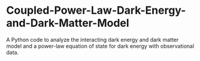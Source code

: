 # Coupled-Power-Law-Dark-Energy-and-Dark-Matter-Model
A Python code to analyze the interacting dark energy and dark matter model and a power-law equation of state for dark energy with observational data.
